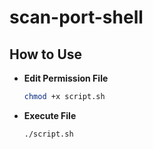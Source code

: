 # scan-port-shell
## How to Use
- **Edit Permission File**
  ```sh
  chmod +x script.sh
  ```
- **Execute File**
  ```sh
  ./script.sh
  ```